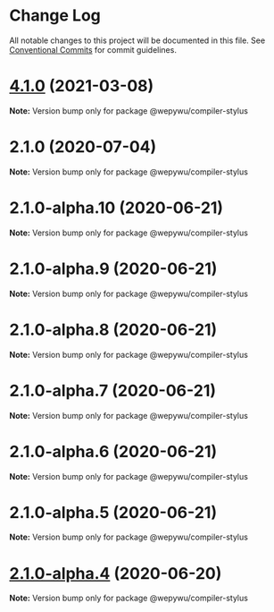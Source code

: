 # Change Log

All notable changes to this project will be documented in this file.
See [Conventional Commits](https://conventionalcommits.org) for commit guidelines.

# [4.1.0](https://github.com/zhangli344236745/wepy/compare/v2.1.0...v4.1.0) (2021-03-08)

**Note:** Version bump only for package @wepywu/compiler-stylus






# 2.1.0 (2020-07-04)

**Note:** Version bump only for package @wepywu/compiler-stylus





# 2.1.0-alpha.10 (2020-06-21)

**Note:** Version bump only for package @wepywu/compiler-stylus





# 2.1.0-alpha.9 (2020-06-21)

**Note:** Version bump only for package @wepywu/compiler-stylus





# 2.1.0-alpha.8 (2020-06-21)

**Note:** Version bump only for package @wepywu/compiler-stylus





# 2.1.0-alpha.7 (2020-06-21)

**Note:** Version bump only for package @wepywu/compiler-stylus





# 2.1.0-alpha.6 (2020-06-21)

**Note:** Version bump only for package @wepywu/compiler-stylus





# 2.1.0-alpha.5 (2020-06-21)

**Note:** Version bump only for package @wepywu/compiler-stylus





# [2.1.0-alpha.4](https://github.com/zhangli344236745/wepy/compare/v2.1.0-alpha.2...v2.1.0-alpha.4) (2020-06-20)

**Note:** Version bump only for package @wepywu/compiler-stylus
